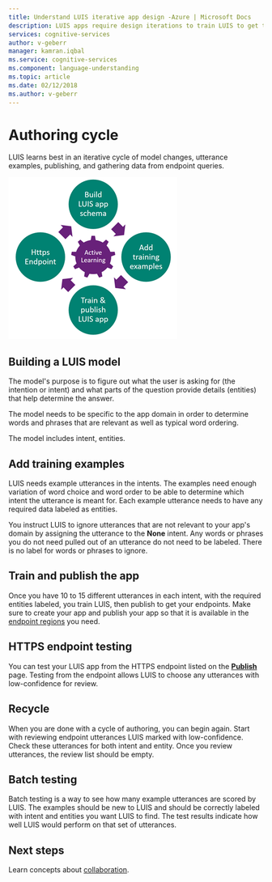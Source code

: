 ```yaml
---
title: Understand LUIS iterative app design -Azure | Microsoft Docs
description: LUIS apps require design iterations to train LUIS to get the best data extraction.
services: cognitive-services
author: v-geberr
manager: kamran.iqbal
ms.service: cognitive-services
ms.component: language-understanding
ms.topic: article
ms.date: 02/12/2018
ms.author: v-geberr
---
```

# Authoring cycle
LUIS learns best in an iterative cycle of model changes, utterance examples, publishing, and gathering data from endpoint queries. 

![Authoring cycle](./media/luis-concept-app-iteration/iteration.png)

## Building a LUIS model
The model's purpose is to figure out what the user is asking for (the intention or intent) and what parts of the question provide details (entities) that help determine the answer. 

The model needs to be specific to the app domain in order to determine words and phrases that are relevant as well as typical word ordering. 

The model includes intent, entities. 

## Add training examples
LUIS needs example utterances in the intents. The examples need enough variation of word choice and word order to be able to determine which intent the utterance is meant for. Each example utterance needs to have any required data labeled as entities. 

You instruct LUIS to ignore utterances that are not relevant to your app's domain by assigning the utterance to the **None** intent. Any words or phrases you do not need pulled out of an utterance do not need to be labeled. There is no label for words or phrases to ignore. 
<!--
## Not just yet
Do not add features such as a [phrase list](luis-concept-feature.md) feature in your first cycle. Phrase lists are phrases that would be specific to your app's subject area.  
-->
## Train and publish the app
Once you have 10 to 15 different utterances in each intent, with the required entities labeled, you train LUIS, then publish to get your endpoints. Make sure to create your app and publish your app so that it is available in the [endpoint regions](luis-reference-regions.md) you need. 

## HTTPS endpoint testing
You can test your LUIS app from the HTTPS endpoint listed on the **[Publish](publishapp.md)** page. Testing from the endpoint allows LUIS to choose any utterances with low-confidence for review.  

## Recycle
When you are done with a cycle of authoring, you can begin again. Start with reviewing endpoint utterances LUIS marked with low-confidence. Check these utterances for both intent and entity. Once you review utterances, the review list should be empty.  

## Batch testing
Batch testing is a way to see how many example utterances are scored by LUIS. The examples should be new to LUIS and should be correctly labeled with intent and entities you want LUIS to find. The test results indicate how well LUIS would perform on that set of utterances. 

## Next steps

Learn concepts about [collaboration](luis-concept-collaborator.md).

[luis-reference-prebuilt-domains]:luis-reference-prebuilt-domains.md
